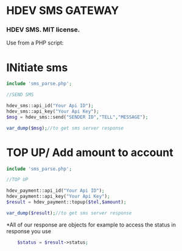 
# HDEV SMS GATEWAY

### HDEV SMS. MIT license.

Use from a PHP script:


# INitiate sms
```php
include 'sms_parse.php';

//SEND SMS

hdev_sms::api_id("Your Api ID");
hdev_sms::api_key("Your Api Key");
$msg = hdev_sms::send("SENDER ID","TELL","MESSAGE");

var_dump($msg);//to get sms server response
```

# TOP UP/ Add amount to account 
```php
include 'sms_parse.php';

//TOP UP

hdev_payment::api_id("Your Api ID");
hdev_payment::api_key("Your Api Key");
$result = hdev_payment::topup($tel,$amount);

var_dump($result);//to get sms server response
```

*All of our response are objects for example to access the status in response you use
```php
	$status = $result->status;
```
